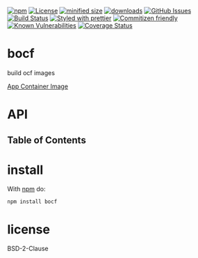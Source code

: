 [![npm](https://img.shields.io/npm/v/bocf.svg)](https://www.npmjs.com/package/bocf)
[![License](https://img.shields.io/badge/License-BSD%203--Clause-blue.svg)](https://opensource.org/licenses/BSD-3-Clause)
[![minified size](https://badgen.net/bundlephobia/min/bocf)](https://bundlephobia.com/result?p=bocf)
[![downloads](http://img.shields.io/npm/dm/bocf.svg?style=flat-square)](https://npmjs.org/package/bocf)
[![GitHub Issues](https://img.shields.io/github/issues/bocf/bocf.svg?style=flat-square)](https://github.com/bocf/bocf/issues)
[![Build Status](https://img.shields.io/endpoint.svg?url=https%3A%2F%2Factions-badge.atrox.dev%2Fbocf%2Fbocf%2Fbadge\&style=flat)](https://actions-badge.atrox.dev/bocf/bocf/goto)
[![Styled with prettier](https://img.shields.io/badge/styled_with-prettier-ff69b4.svg)](https://github.com/prettier/prettier)
[![Commitizen friendly](https://img.shields.io/badge/commitizen-friendly-brightgreen.svg)](http://commitizen.github.io/cz-cli/)
[![Known Vulnerabilities](https://snyk.io/test/github/bocf/bocf/badge.svg)](https://snyk.io/test/github/bocf/bocf)
[![Coverage Status](https://coveralls.io/repos/bocf/bocf/badge.svg)](https://coveralls.io/github/bocf/bocf)

# bocf

build ocf images

[App Container Image](https://github.com/appc/spec/blob/master/spec/aci.md)

# API

<!-- Generated by documentation.js. Update this documentation by updating the source code. -->

## Table of Contents

# install

With [npm](http://npmjs.org) do:

```shell
npm install bocf
```

# license

BSD-2-Clause
